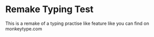 # Remake Typing Test

This is a remake of a typing practise like feature like you can find on monkeytype.com
